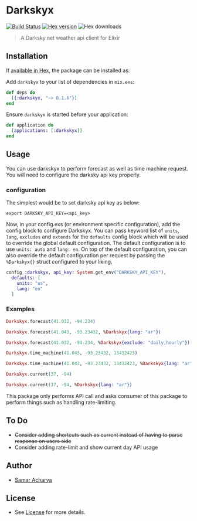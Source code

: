 # Darkskyx

[![Build Status](https://semaphoreci.com/api/v1/techgaun/darkskyx/branches/master/badge.svg)](https://semaphoreci.com/techgaun/darkskyx) [![Hex version](https://img.shields.io/hexpm/v/darkskyx.svg "Hex version")](https://hex.pm/packages/darkskyx) ![Hex downloads](https://img.shields.io/hexpm/dt/darkskyx.svg "Hex downloads")

> A Darksky.net weather api client for Elixir

## Installation

If [available in Hex](https://hex.pm/docs/publish), the package can be installed as:

Add `darkskyx` to your list of dependencies in `mix.exs`:

```elixir
def deps do
  [{:darkskyx, "~> 0.1.6"}]
end
```

Ensure `darkskyx` is started before your application:

```elixir
def application do
  [applications: [:darkskyx]]
end
```

## Usage

You can use darkskyx to perform forecast as well as time machine request. You will need to configure the darksky api key properly.

### configuration

The simplest would be to set darksky api key as below:

```shell
export DARKSKY_API_KEY=<api_key>
```

Now, in your config.exs (or environment specific configuration), add the config block to configure Darkskyx. You can pass keyword list of `units`, `lang`, `excludes` and `extends` for the `defaults` config block which will be used to override the global default configuration. The default configuration is to use `units: auto` and `lang: en`. On top of the default configuration, you can also override the default configuration per request by passing the `%Darkskyx{}` struct configured to your liking.

```elixir
config :darkskyx, api_key: System.get_env("DARKSKY_API_KEY"),
  defaults: [
    units: "us",
    lang: "en"
  ]
```

### Examples

```elixir
Darkskyx.forecast(41.032, -94.234)

Darkskyx.forecast(41.043, -93.23432, %Darkskyx{lang: "ar"})

Darkskyx.forecast(41.032, -94.234, %Darkskyx{exclude: "daily,hourly"})

Darkskyx.time_machine(41.043, -93.23432, 13432423)

Darkskyx.time_machine(41.043, -93.23432, 13432423, %Darkskyx{lang: "ar", units: "si"})

Darkskyx.current(37, -94)

Darkskyx.current(37, -94, %Darkskyx{lang: "ar"})
```

This package only performs API call and asks consumer of this package
to perform things such as handling rate-limiting.

## To Do

- ~~Consider adding shortcuts such as current instead of having to parse response on users side~~
- Consider adding rate-limit and show current day API usage

## Author

- [Samar Acharya](https://github.com/techgaun)

## License

- See [License](LICENSE) for more details.
